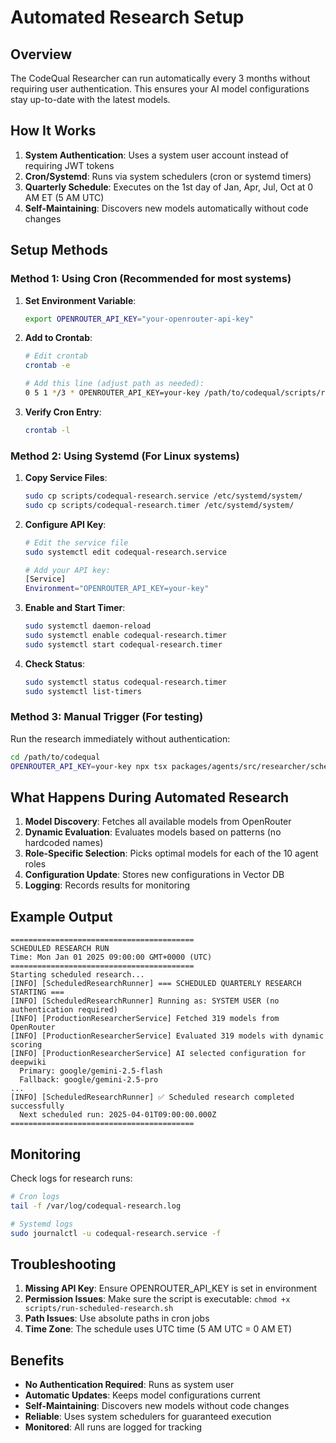 # Automated Research Setup

## Overview

The CodeQual Researcher can run automatically every 3 months without requiring user authentication. This ensures your AI model configurations stay up-to-date with the latest models.

## How It Works

1. **System Authentication**: Uses a system user account instead of requiring JWT tokens
2. **Cron/Systemd**: Runs via system schedulers (cron or systemd timers)
3. **Quarterly Schedule**: Executes on the 1st day of Jan, Apr, Jul, Oct at 0 AM ET (5 AM UTC)
4. **Self-Maintaining**: Discovers new models automatically without code changes

## Setup Methods

### Method 1: Using Cron (Recommended for most systems)

1. **Set Environment Variable**:
   ```bash
   export OPENROUTER_API_KEY="your-openrouter-api-key"
   ```

2. **Add to Crontab**:
   ```bash
   # Edit crontab
   crontab -e
   
   # Add this line (adjust path as needed):
   0 5 1 */3 * OPENROUTER_API_KEY=your-key /path/to/codequal/scripts/run-scheduled-research.sh >> /var/log/codequal-research.log 2>&1
   ```

3. **Verify Cron Entry**:
   ```bash
   crontab -l
   ```

### Method 2: Using Systemd (For Linux systems)

1. **Copy Service Files**:
   ```bash
   sudo cp scripts/codequal-research.service /etc/systemd/system/
   sudo cp scripts/codequal-research.timer /etc/systemd/system/
   ```

2. **Configure API Key**:
   ```bash
   # Edit the service file
   sudo systemctl edit codequal-research.service
   
   # Add your API key:
   [Service]
   Environment="OPENROUTER_API_KEY=your-key"
   ```

3. **Enable and Start Timer**:
   ```bash
   sudo systemctl daemon-reload
   sudo systemctl enable codequal-research.timer
   sudo systemctl start codequal-research.timer
   ```

4. **Check Status**:
   ```bash
   sudo systemctl status codequal-research.timer
   sudo systemctl list-timers
   ```

### Method 3: Manual Trigger (For testing)

Run the research immediately without authentication:

```bash
cd /path/to/codequal
OPENROUTER_API_KEY=your-key npx tsx packages/agents/src/researcher/scheduled-research-runner.ts
```

## What Happens During Automated Research

1. **Model Discovery**: Fetches all available models from OpenRouter
2. **Dynamic Evaluation**: Evaluates models based on patterns (no hardcoded names)
3. **Role-Specific Selection**: Picks optimal models for each of the 10 agent roles
4. **Configuration Update**: Stores new configurations in Vector DB
5. **Logging**: Records results for monitoring

## Example Output

```
=========================================
SCHEDULED RESEARCH RUN
Time: Mon Jan 01 2025 09:00:00 GMT+0000 (UTC)
=========================================
Starting scheduled research...
[INFO] [ScheduledResearchRunner] === SCHEDULED QUARTERLY RESEARCH STARTING ===
[INFO] [ScheduledResearchRunner] Running as: SYSTEM USER (no authentication required)
[INFO] [ProductionResearcherService] Fetched 319 models from OpenRouter
[INFO] [ProductionResearcherService] Evaluated 319 models with dynamic scoring
[INFO] [ProductionResearcherService] AI selected configuration for deepwiki
  Primary: google/gemini-2.5-flash
  Fallback: google/gemini-2.5-pro
...
[INFO] [ScheduledResearchRunner] ✅ Scheduled research completed successfully
  Next scheduled run: 2025-04-01T09:00:00.000Z
=========================================
```

## Monitoring

Check logs for research runs:

```bash
# Cron logs
tail -f /var/log/codequal-research.log

# Systemd logs
sudo journalctl -u codequal-research.service -f
```

## Troubleshooting

1. **Missing API Key**: Ensure OPENROUTER_API_KEY is set in environment
2. **Permission Issues**: Make sure the script is executable: `chmod +x scripts/run-scheduled-research.sh`
3. **Path Issues**: Use absolute paths in cron jobs
4. **Time Zone**: The schedule uses UTC time (5 AM UTC = 0 AM ET)

## Benefits

- **No Authentication Required**: Runs as system user
- **Automatic Updates**: Keeps model configurations current
- **Self-Maintaining**: Discovers new models without code changes
- **Reliable**: Uses system schedulers for guaranteed execution
- **Monitored**: All runs are logged for tracking